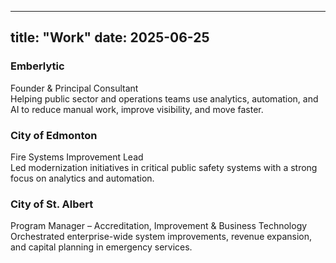 
---
title: "Work"
date: 2025-06-25
---

### Emberlytic

Founder & Principal Consultant  
Helping public sector and operations teams use analytics, automation, and AI to reduce manual work, improve visibility, and move faster.

### City of Edmonton

Fire Systems Improvement Lead  
Led modernization initiatives in critical public safety systems with a strong focus on analytics and automation.

### City of St. Albert

Program Manager – Accreditation, Improvement & Business Technology  
Orchestrated enterprise-wide system improvements, revenue expansion, and capital planning in emergency services.
